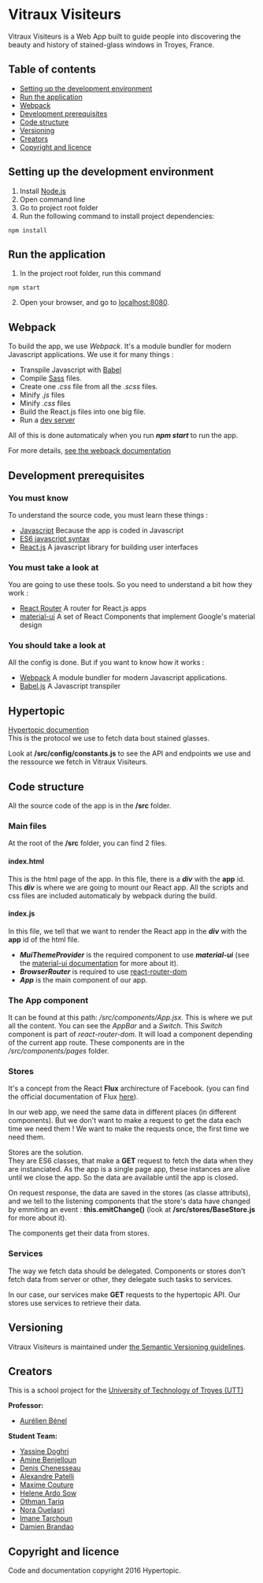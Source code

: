 # Vitraux Visiteurs

Vitraux Visiteurs is a Web App built to guide people into discovering the beauty
and history of stained-glass windows in Troyes, France.

## Table of contents

* [Setting up the development environment](#setting-up-the-development-environment)
* [Run the application](#run-the-application)
* [Webpack](#webpack)
* [Development prerequisites](#development-prerequisites)
* [Code structure](#code-structure)
* [Versioning](#versioning)
* [Creators](#creators)
* [Copyright and licence](#copyright-and-licence)

## Setting up the development environment

1. Install [Node.js](https://nodejs.org/en/)
2. Open command line
3. Go to project root folder
4. Run the following command to install project dependencies:
```
npm install
```

## Run the application

1. In the project root folder, run this command
```
npm start
```
2. Open your browser, and go to [localhost:8080](localhost:8080).

## Webpack

To build the app, we use *Webpack*. It's a module bundler for modern Javascript applications.
We use it for many things :
- Transpile Javascript with [Babel](https://babeljs.io/)
- Compile [Sass](http://sass-lang.com/) files.
- Create one *.css* file from all the *.scss* files.
- Minify *.js* files
- Minify *.css* files
- Build the React.js files into one big file.
- Run a [dev server](https://www.npmjs.com/package/webpack-dev-server)

All of this is done automaticaly when you run ***npm start*** to run the app.

For more details, [see the webpack documentation](https://webpack.js.org/)

## Development prerequisites

### You must know

To understand the source code, you must learn these things :
- [Javascript](https://www.w3schools.com/js/) Because the app is coded in Javascript
- [ES6 javascript syntax](https://www.tutorialspoint.com/es6/index.htm)
- [React.js](https://facebook.github.io/react/) A javascript library for building user interfaces

### You must take a look at

You are going to use these tools. So you need to understand a bit how they work :
- [React Router](https://reacttraining.com/react-router/) A router for React.js apps
- [material-ui](http://www.material-ui.com/#/) A set of React Components that implement Google's material design

### You should take a look at

All the config is done. But if you want to know how it works :
- [Webpack](https://webpack.js.org/concepts/) A module bundler for modern Javascript applications.
- [Babel.js](https://babeljs.io/) A Javascript transpiler

## Hypertopic

[Hypertopic documention](https://github.com/Hypertopic/Protocol/blob/master/README.md)  
This is the protocol we use to fetch data bout stained glasses.

Look at **/src/config/constants.js** to see the API and endpoints we use and the ressource we fetch in Vitraux Visiteurs.

## Code structure

All the source code of the app is in the **/src** folder.

### Main files

At the root of the **/src** folder, you can find 2 files.

#### index.html

This is the html page of the app. In this file, there is a ***div*** with the **app** id. This ***div*** is where we are going to mount our React app.
All the scripts and css files are included automaticaly by webpack during the build.

#### index.js

In this file, we tell that we want to render the React app in the ***div*** with the **app** id of the html file.
- ***MuiThemeProvider*** is the required component to use ***material-ui*** (see the [material-ui documentation](http://www.material-ui.com/) for more about it).
- ***BrowserRouter*** is required to use [react-router-dom](https://reacttraining.com/react-router/)
- ***App*** is the main component of our app.

### The App component

It can be found at this path: */src/components/App.jsx*.
This is where we put all the content. You can see the *AppBar* and a *Switch*.
This *Switch* component is part of *react-router-dom*. It will load a component depending of the current app route.
These components are in the */src/components/pages* folder.

### Stores

It's a concept from the React **Flux** archirecture of Facebook. (you can find the official documentation of Flux [here](https://github.com/facebook/flux)).

In our web app, we need the same data in different places (in different components). But we don't want to make a request to get the data each time we need them ! We want to make the requests once, the first time we need them.

Stores are the solution.  
They are ES6 classes, that make a **GET** request to fetch the data when they are instanciated. As the app is a single page app, these instances are alive until we close the app. So the data are available until the app is closed.

On request response, the data are saved in the stores (as classe attributs), and we tell to the listening components that the store's data have changed by emmiting an event : **this.emitChange()** (look at **/src/stores/BaseStore.js** for more about it).

The components get their data from stores.

### Services

The way we fetch data should be delegated. Components or stores don't fetch data from server or other, they delegate such tasks to services.

In our case, our services make **GET** requests to the hypertopic API. Our stores use services to retrieve their data.

## Versioning

Vitraux Visiteurs is maintained under [the Semantic Versioning guidelines](http://semver.org/).

## Creators

This is a school project for the [University of Technology of Troyes
(UTT)](http://www.utt.fr/)

**Professor:**

* [Aurélien Bénel](https://github.com/benel)

**Student Team:**

* [Yassine Doghri](https://github.com/yassinedoghri)
* [Amine Benjelloun](https://github.com/aminebenj)
* [Denis Chenesseau](https://github.com/Wolfsister)
* [Alexandre Patelli](https://github.com/alexandrepa)
* [Maxime Couture](https://github.com/MaximeCouture)
* [Helene Ardo Sow](https://github.com/titiardo)
* [Othman Tariq](https://github.com/othmanetariq)
* [Nora Ouelasri](https://github.com/ouelasrn)
* [Imane Tarchoun](https://github.com/imaneIT)
* [Damien Brandao](https://github.com/brandaod)

## Copyright and licence

Code and documentation copyright 2016 Hypertopic.
